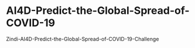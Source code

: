 # AI4D-Predict-the-Global-Spread-of-COVID-19
Zindi-AI4D-Predict-the-Global-Spread-of-COVID-19-Challenge
